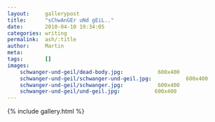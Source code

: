 ```yaml
---
layout:     gallerypost
title:      "sChwAnGEr uNd gEiL.."
date:       2010-04-10 19:34:05
categories: writing
permalink:  ash/:title
author:     Martin
meta:
tags:       []
images:
    schwanger-und-geil/dead-body.jpg:           600x400
    schwanger-und-geil/schwanger-und-geil.jpg:           600x400
    schwanger-und-geil/schwanger.jpg:           600x400
    schwanger-und-geil/und-geil.jpg:           600x400
---
```


{% include gallery.html %}
